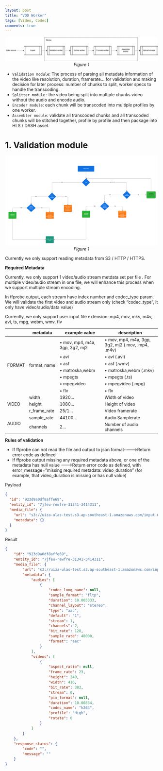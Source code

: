 ```yaml
---
layout: post
title: "VOD Worker"
tags: [Video, Codec]
comments: true
---
```


<p align="center">
    <img src="/img/2020/vodv5.jpg" />
    <i>Figure 1</i>
</p>


- `Validation module`: The process of parsing all metadata information of the video like resolution, duration, framerate… for validation and making decision for later process: number of chunks to split, worker specs to handle the transcoding.
- `Splitter module` : the video being split into multiple chunks video without the audio and encode audio.
- `Encoder module`: each chunk will be transcoded into multiple profiles by one worker.
- `Assembler module`: validate all transcoded chunks and all transcoded chunks will be stitched together, profile by profile and then package into HLS / DASH asset.

# 1. Validation module

<p align="center">
    <img src="/img/2020/validation_module.png" />
    <i>Figure 1</i>
</p>

Currently we only support reading metadata from S3 / HTTP / HTTPS.

__Required Metadata__

Currently, we only support 1 video/audio stream metdata set per file . For multiple video/audio stream in one file, we will enhance this process when we support multiple stream encoding.

In ffprobe output, each stream have index number and codec_type param. We will validate the first video and audio stream only (check “codec_type”, it only have video/audio/data value) 

Currently, we only support user input file extension: mp4, mov, mkv, m4v, avi, ts, mpg, webm, wmv, flv


<table>
    <thead>
        <tr>
            <th></th>
            <th>metadata</th>
            <th>example value</th>
            <th>description</th>
        </tr>
    </thead>
    <tbody>
        <tr>
            <td rowspan=7>FORMAT</td>
            <td rowspan=7>format_name</td>
            <td>• mov, mp4, m4a, 3gp, 3g2, mj2</td>
            <td>• mov, mp4, m4a, 3gp, 3g2, mj2 (.mov, .mp4, .m4v)</td>
        </tr>
        <tr>
            <td>• avi</td>
            <td>• avi (.avi)</td>
        </tr>
        <tr>
            <td>• asf</td>
            <td>• asf (.wmv)</td>
        </tr>
        <tr>
            <td>• matroska,webm</td>
            <td>• matroska,webm (.mkv)</td>
        </tr>
        <tr>
            <td>• mpegts</td>
            <td>• mpegts (.ts)</td>
        </tr>
        <tr>
            <td>• mpegvideo</td>
            <td>• mpegvideo (.mpg)</td>
        </tr>
        <tr>
            <td>• flv</td>
            <td>• flv</td>
        </tr>
        <tr>
            <td rowspan=3>VIDEO</td>
            <td>width</td>
            <td>1920...</td>
            <td>Width of video</td>
        </tr>
        <tr>
            <td>height</td>
            <td>1080...</td>
            <td>Height of video</td>
        </tr>
        <tr>
            <td>r_frame_rate</td>
            <td>25/1...</td>
            <td>Video framerate</td>
        </tr>
        <tr>
            <td rowspan=2>AUDIO</td>
            <td>sample_rate</td>
            <td>44100...</td>
            <td>Audio Samplerate</td>
        </tr>
        <tr>
            <td>channels</td>
            <td>2...</td>
            <td>Number of audio channels</td>
        </tr>
    </tbody>
</table>


__Rules of validation__

- If ffprobe can not read the file and output to json format---->Return error code as defined
- If ffprobe output missing any required metadata above, or one of the metadata has null value --->Return error code as defined, with error_message=”missing required metadata: video_duration” (for example, that video_duration is missing or has null value)

Payload
```json
{
  "id": "923d9a0df8affe69",
  "entity_id": "7jfeu-rewfre-31341-3414311",
  "media_file": {
    "url": "s3://uiza-ulas-test.s3.ap-southeast-1.amazonaws.com/input.mp4",
    "metadata": {}
  }
}
```

Result

```json
{
    "id": "923d9a0df8affe69",
    "entity_id": "7jfeu-rewfre-31341-3414311",
    "media_file": {
        "url": "s3://uiza-ulas-test.s3.ap-southeast-1.amazonaws.com/input.mp4",
        "metadata": {
            "audios": [
                {
                    "codec_long_name": null,
                    "sample_format": "fltp",
                    "duration": 10.005333,
                    "channel_layout": "stereo",
                    "type": "aac",
                    "default": "1",
                    "stream": 1,
                    "channels": 2,
                    "bit_rate": 128,
                    "sample_rate": 48000,
                    "format": "aac"
                }
            ],
            "videos": [
                {
                    "aspect_ratio": null,
                    "frame_rate": 23,
                    "height": 240,
                    "width": 416,
                    "bit_rate": 383,
                    "stream": 0,
                    "pix_format": null,
                    "duration": 10.00834,
                    "codec_name": "h264",
                    "profile": "High",
                    "rotate": 0
                }
            ]
        }
    },
    "response_status": {
        "code": "",
        "message": ""
    }
}
```